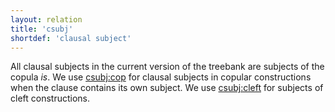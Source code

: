 ```yaml
---
layout: relation
title: 'csubj'
shortdef: 'clausal subject'
---
```


All clausal subjects in the current version of the treebank are subjects of the copula _is_. 
We use [csubj:cop]() for clausal subjects in copular constructions when the clause contains its own subject.
We use [csubj:cleft]() for subjects of cleft constructions.
